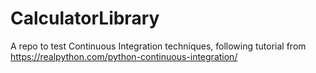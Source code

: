 # CalculatorLibrary
A repo to test Continuous Integration techniques, following tutorial from https://realpython.com/python-continuous-integration/

